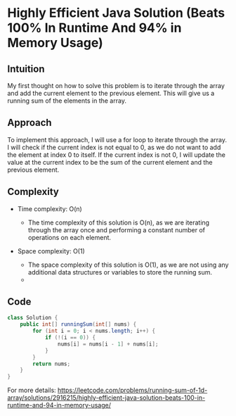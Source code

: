 # Highly Efficient Java Solution (Beats 100% In Runtime And 94% in Memory Usage)

## Intuition

My first thought on how to solve this problem is to iterate through the array and add the current element to the previous element. This will give us a running sum of the elements in the array.

## Approach

To implement this approach, I will use a for loop to iterate through the array. I will check if the current index is not equal to 0, as we do not want to add the element at index 0 to itself. If the current index is not 0, I will update the value at the current index to be the sum of the current element and the previous element.

## Complexity

- Time complexity: O(n)
  - The time complexity of this solution is O(n), as we are iterating through the array once and performing a constant number of operations on each element.

- Space complexity: O(1)
  - The space complexity of this solution is O(1), as we are not using any additional data structures or variables to store the running sum.
  -

## Code

```java
class Solution {
    public int[] runningSum(int[] nums) {
        for (int i = 0; i < nums.length; i++) {
            if (!(i == 0)) {
                nums[i] = nums[i - 1] + nums[i];
            }
        }
        return nums;
    }
}
```

For more details: <https://leetcode.com/problems/running-sum-of-1d-array/solutions/2916215/highly-efficient-java-solution-beats-100-in-runtime-and-94-in-memory-usage/>
